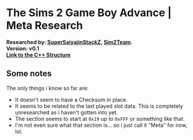 # The Sims 2 Game Boy Advance | Meta Research

<div>
	<b>Researched by: <a href="https://github.com/SuperSaiyajinStackZ">SuperSaiyajinStackZ</a>, <a href="https://github.com/Sim2Team">Sim2Team</a>.</b><br>
	<b>Version: v0.1</b><br>
	<b><a href="https://github.com/Sim2Team/Sim2Research/blob/main/Structures/GBA/Meta.cpp">Link to the C++ Structure</a></b><br>
</div>


## Some notes

The only things i know so far are:

* It doesn't seem to have a Checksum in place.
* It seems to be related to the last played slot data. This is completely unresearched as i haven't gotten into yet.
* The section seems to start at `0x19` up to `0xFFF` or something like that.
* I'm not even sure what that section is... so i just call it "Meta" for now, lol.